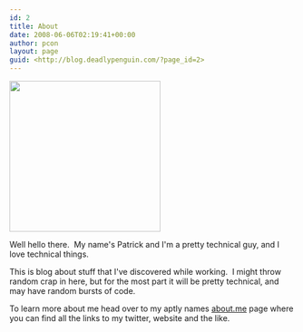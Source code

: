```yaml
---
id: 2
title: About
date: 2008-06-06T02:19:41+00:00
author: pcon
layout: page
guid: <http://blog.deadlypenguin.com/?page_id=2>
---
```

<img class="alignleft" title="Avatar" src="https://twimg0-a.akamaihd.net/profile_images/2698719070/299cc3d2e7197b04007732d4635e43f3.jpeg" alt="" width="266" height="266" />

Well hello there.  My name's Patrick and I'm a pretty technical guy, and I love technical things.

This is blog about stuff that I've discovered while working.  I might throw random crap in here, but for the most part it will be pretty technical, and may have random bursts of code.

To learn more about me head over to my aptly names <a title="About.me" href="http://about.me/patrick.connelly" target="_blank">about.me</a> page where you can find all the links to my twitter, website and the like.